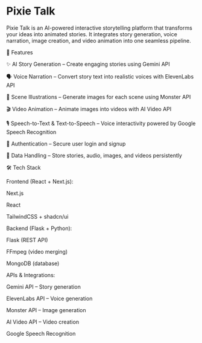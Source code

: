 # Pixie Talk #

Pixie Talk is an AI-powered interactive storytelling platform that transforms your ideas into animated stories. It integrates story generation, voice narration, image creation, and video animation into one seamless pipeline.

🚀 Features

✨ AI Story Generation – Create engaging stories using Gemini API

🗣️ Voice Narration – Convert story text into realistic voices with ElevenLabs API

🎨 Scene Illustrations – Generate images for each scene using Monster API

🎬 Video Animation – Animate images into videos with AI Video API

🎙️ Speech-to-Text & Text-to-Speech – Voice interactivity powered by Google Speech Recognition

🔑 Authentication – Secure user login and signup

💾 Data Handling – Store stories, audio, images, and videos persistently

🛠️ Tech Stack

Frontend (React + Next.js):

Next.js

React

TailwindCSS + shadcn/ui

Backend (Flask + Python):

Flask (REST API)

FFmpeg (video merging)

MongoDB (database)

APIs & Integrations:

Gemini API – Story generation

ElevenLabs API – Voice generation

Monster API – Image generation

AI Video API – Video creation

Google Speech Recognition
